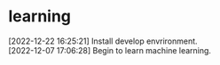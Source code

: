 # learning
[2022-12-22 16:25:21] Install develop envrironment.   
[2022-12-07 17:06:28] Begin to learn machine learning.

